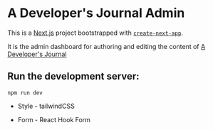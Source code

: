 # A Developer's Journal Admin

This is a [Next.js](https://nextjs.org/) project bootstrapped with [`create-next-app`](https://github.com/vercel/next.js/tree/canary/packages/create-next-app).

It is the admin dashboard for authoring and editing the content of [A Developer's Journal](https://github.com/zhna123/dev-journal)

## Run the development server:

`npm run dev`

* Style - tailwindCSS

* Form - React Hook Form
